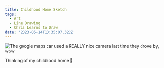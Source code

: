 ```yaml
---
title: Childhood Home Sketch
tags:
  - Art
  - Line Drawing
  - Chris Learns to Draw
date: '2023-05-14T10:35:07.322Z'
---
```


![The google maps car used a REALLY nice camera last time they drove by, wow](https://res.cloudinary.com/cpadilla/image/upload/t_optimize/chrisdpadilla/blog/art/IMG_3131_bybufz.jpg)

Thinking of my childhood home 🏡
